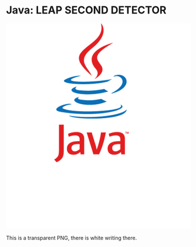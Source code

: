 
# Java: LEAP SECOND DETECTOR 

![](./java-leap-second.png)

This is a transparent PNG, there is white writing there.
